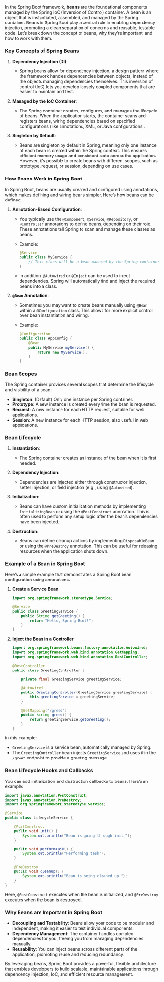 In the Spring Boot framework, **beans** are the foundational components managed by the Spring IoC (Inversion of Control) container. A bean is an object that is instantiated, assembled, and managed by the Spring container. Beans in Spring Boot play a central role in enabling dependency injection, promoting a clean separation of concerns and reusable, testable code. Let’s break down the concept of beans, why they’re important, and how to work with them.

### Key Concepts of Spring Beans

1. **Dependency Injection (DI)**:
   - Spring beans allow for dependency injection, a design pattern where the framework handles dependencies between objects, instead of the objects managing dependencies themselves. This inversion of control (IoC) lets you develop loosely coupled components that are easier to maintain and test.

2. **Managed by the IoC Container**:
   - The Spring container creates, configures, and manages the lifecycle of beans. When the application starts, the container scans and registers beans, wiring dependencies based on specified configurations (like annotations, XML, or Java configurations).

3. **Singleton by Default**:
   - Beans are singleton by default in Spring, meaning only one instance of each bean is created within the Spring context. This ensures efficient memory usage and consistent state across the application. However, it’s possible to create beans with different scopes, such as prototype, request, or session, depending on use cases.

### How Beans Work in Spring Boot

In Spring Boot, beans are usually created and configured using annotations, which makes defining and wiring beans simpler. Here’s how beans can be defined:

1. **Annotation-Based Configuration**:
   - You typically use the `@Component`, `@Service`, `@Repository`, or `@Controller` annotations to define beans, depending on their role. These annotations tell Spring to scan and manage these classes as beans.
   - Example:

     ```java
     @Service
     public class MyService {
         // This class will be a bean managed by the Spring container
     }
     ```

   - In addition, `@Autowired` or `@Inject` can be used to inject dependencies. Spring will automatically find and inject the required beans into a class.

2. **`@Bean` Annotation**:
   - Sometimes you may want to create beans manually using `@Bean` within a `@Configuration` class. This allows for more explicit control over bean instantiation and wiring.
   - Example:

     ```java
     @Configuration
     public class AppConfig {
         @Bean
         public MyService myService() {
             return new MyService();
         }
     }
     ```

### Bean Scopes

The Spring container provides several scopes that determine the lifecycle and visibility of a bean:

- **Singleton**: (Default) Only one instance per Spring container.
- **Prototype**: A new instance is created every time the bean is requested.
- **Request**: A new instance for each HTTP request, suitable for web applications.
- **Session**: A new instance for each HTTP session, also useful in web applications.

### Bean Lifecycle

1. **Instantiation**:
   - The Spring container creates an instance of the bean when it is first needed.

2. **Dependency Injection**:
   - Dependencies are injected either through constructor injection, setter injection, or field injection (e.g., using `@Autowired`).

3. **Initialization**:
   - Beans can have custom initialization methods by implementing `InitializingBean` or using the `@PostConstruct` annotation. This is often used to perform any setup logic after the bean’s dependencies have been injected.

4. **Destruction**:
   - Beans can define cleanup actions by implementing `DisposableBean` or using the `@PreDestroy` annotation. This can be useful for releasing resources when the application shuts down.

### Example of a Bean in Spring Boot

Here’s a simple example that demonstrates a Spring Boot bean configuration using annotations.

1. **Create a Service Bean**

   ```java
   import org.springframework.stereotype.Service;

   @Service
   public class GreetingService {
       public String getGreeting() {
           return "Hello, Spring Boot!";
       }
   }
   ```

2. **Inject the Bean in a Controller**

   ```java
   import org.springframework.beans.factory.annotation.Autowired;
   import org.springframework.web.bind.annotation.GetMapping;
   import org.springframework.web.bind.annotation.RestController;

   @RestController
   public class GreetingController {

       private final GreetingService greetingService;

       @Autowired
       public GreetingController(GreetingService greetingService) {
           this.greetingService = greetingService;
       }

       @GetMapping("/greet")
       public String greet() {
           return greetingService.getGreeting();
       }
   }
   ```

In this example:
- `GreetingService` is a service bean, automatically managed by Spring.
- The `GreetingController` bean injects `GreetingService` and uses it in the `/greet` endpoint to provide a greeting message.

### Bean Lifecycle Hooks and Callbacks

You can add initialization and destruction callbacks to beans. Here’s an example:

```java
import javax.annotation.PostConstruct;
import javax.annotation.PreDestroy;
import org.springframework.stereotype.Service;

@Service
public class LifecycleService {

    @PostConstruct
    public void init() {
        System.out.println("Bean is going through init.");
    }

    public void performTask() {
        System.out.println("Performing task");
    }

    @PreDestroy
    public void cleanup() {
        System.out.println("Bean is being cleaned up.");
    }
}
```

Here, `@PostConstruct` executes when the bean is initialized, and `@PreDestroy` executes when the bean is destroyed.

### Why Beans are Important in Spring Boot

- **Decoupling and Testability**: Beans allow your code to be modular and independent, making it easier to test individual components.
- **Dependency Management**: The container handles complex dependencies for you, freeing you from managing dependencies manually.
- **Reusability**: You can inject beans across different parts of the application, promoting reuse and reducing redundancy.
  
By leveraging beans, Spring Boot provides a powerful, flexible architecture that enables developers to build scalable, maintainable applications through dependency injection, IoC, and efficient resource management.

